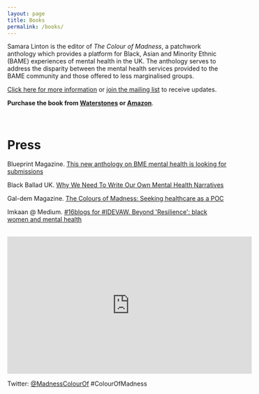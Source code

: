 ```yaml
---
layout: page
title: Books
permalink: /books/
---
```

Samara Linton is the editor of *The Colour of Madness*, a patchwork anthology which provides a platform for Black, Asian and Minority Ethnic (BAME) experiences of mental health in the UK. The anthology serves to address the disparity between the mental health services provided to the BAME community and those offered to less marginalised groups.

[Click here for more information](https://www.stirlingpublishing.co.uk/the-colour-of-madness) or [join the mailing list](http://eepurl.com/dmlWFr") to receive updates.

**Purchase the book from [Waterstones](https://www.waterstones.com/book/the-colour-of-madness-anthology/samara-linton/rianna-walcott/9780992651442) or [Amazon](https://www.amazon.co.uk/Colour-Madness-Exploring-mental-health-ebook/dp/B07DWK6VJ4/ref=dp_kinw_strp_1)**.

<br>

<h1>Press</h1>

Blueprint Magazine. [This new anthology on BME mental health is looking for submissions](https://blueprintzine.com/2018/02/14/this-new-anthology-on-bme-mental-health-is-looking-for-submissions/)

Black Ballad UK. [Why We Need To Write Our Own Mental Health Narratives](https://www.stirlingpublishing.co.uk/cover-competition)

Gal-dem Magazine. [The Colours of Madness: Seeking healthcare as a POC](http://www.gal-dem.com/colours-of-madness-seeking-healthcare-poc/)

Imkaan @ Medium. [#16blogs for #IDEVAW. Beyond 'Resilience': black women and mental health](https://medium.com/@Imkaan/16blogs-for-idevaw-beyond-resilience-black-women-and-mental-health-be0a83ceda5)

<br>

<iframe width="560" height="315" src="https://www.youtube.com/embed/uipYgJlyaGE" frameborder="0" allow="autoplay; encrypted-media" allowfullscreen></iframe>

<p>Twitter: <a href="https://twitter.com/madnesscolourof">@MadnessColourOf</a> #ColourOfMadness</p>
